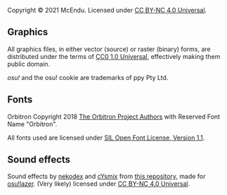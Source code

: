 Copyright &copy; 2021 McEndu.
Licensed under [CC BY-NC 4.0 Universal][CC-BY-NC-4.0].

## Graphics

All graphics files, in either vector (source) or raster (binary) forms, are
distributed under the terms of [CC0 1.0 Universal][CC0], effectively making
them public domain.

_osu!_ and the osu! cookie are trademarks of ppy Pty Ltd.

## Fonts

Orbitron Copyright 2018 [The Orbitron Project Authors][Orbitron] with
Reserved Font Name "Orbitron".

All fonts used are licensed under [SIL Open Font License, Version 1.1][OFL].

[OFL]: LICENSE.OFL
[Orbitron]: https://github.com/theleagueof/orbitron

## Sound effects

Sound effects by [nekodex] and [cYsmix] from
[this repository](https://github.com/ppy/osu-resources), made for
[osu!lazer](https://github.com/ppy/osu).
(Very likely) licensed under [CC BY-NC 4.0 Universal][CC-BY-NC-4.0].

[nekodex]: https://osu.ppy.sh/users/102
[cYsmix]: https://osu.ppy.sh/users/272870

[CC0]: http://creativecommons.org/publicdomain/zero/1.0/
[CC-BY-NC-4.0]: https://creativecommons.org/licenses/by-nc/4.0
